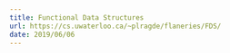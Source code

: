 ```yaml
---
title: Functional Data Structures
url: https://cs.uwaterloo.ca/~plragde/flaneries/FDS/
date: 2019/06/06
---
```

